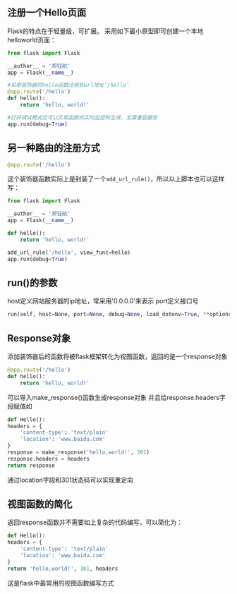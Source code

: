 ## 注册一个Hello页面
Flask的特点在于轻量级，可扩展。
采用如下最小原型即可创建一个本地helloworld页面：

```python
from flask import Flask

__author__ = '郑钰航'
app = Flask(__name__)

#采用装饰器将hello函数注册到url地址‘/hello’
@app.route('/hello')
def hello():
    return 'hello, world!'

#打开调试模式后可以实现函数的实时监控和生效，无需重启服务
app.run(debug=True)
```
## 另一种路由的注册方式
```python
@app.route('/hello')
```
这个装饰器函数实际上是封装了一个`add_url_rule()`，所以以上脚本也可以这样写：

```python
from flask import Flask

__author__ = '郑钰航'
app = Flask(__name__)

def hello():
    return 'hello, world!'

add_url_rule('/hello', view_func=hello)
app.run(debug=True)
```
## run()的参数
host定义网站服务器的ip地址，常采用'0.0.0.0'来表示
port定义接口号
```python
run(self, host=None, port=None, debug=None, load_dotenv=True, **options):
```
## Response对象
添加装饰器后的函数将被flask框架转化为视图函数，返回的是一个response对象
```python
@app.route('/hello')
def hello():
    return 'hello, world!'
```
可以导入make_response()函数生成response对象
并且给response.headers字段赋值如
```python
def Hello():
headers = {
    'content-type': 'text/plain'
    'location': 'www.baidu.com'
}
response = make_response('hello,world!', 301)
response.headers = headers
return response
```
通过location字段和301状态码可以实现重定向
## 视图函数的简化
返回response函数并不需要如上复杂的代码编写，可以简化为：
```python
def Hello():
headers = {
    'content-type': 'text/plain'
    'location': 'www.baidu.com'
}
return 'hello,world!', 301, headers
```
这是flask中最常用的视图函数编写方式
